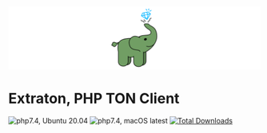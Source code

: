 ![Extraton, PHP TON Client](.github/extraton_elephant.png?raw=true)

# Extraton, PHP TON Client
 
![php7.4, Ubuntu 20.04](https://github.com/extraton/php-ton-client/workflows/php7.4,%20Ubuntu%2020.04/badge.svg)
![php7.4, macOS latest](https://github.com/extraton/php-ton-client/workflows/php7.4,%20macOS%20latest/badge.svg)
[![Total Downloads](https://img.shields.io/packagist/dt/extraton/php-ton-client.svg?style=flat)](https://packagist.org/packages/extraton/php-ton-client)
